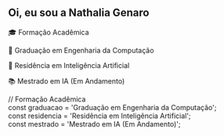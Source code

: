 ## Oi, eu sou a Nathalia Genaro

🎓 Formação Acadêmica

  🧠 Graduação em Engenharia da Computação

  🤖 Residência em Inteligência Artificial

  📚 Mestrado em IA (Em Andamento)


<div class="code-line"><span class="comment">// Formação Acadêmica</span></div>
<div class="code-line"><span class="keyword">const</span> <span class="variable">graduacao</span> = <span class="string">'Graduação em Engenharia da Computação';</span></div>
<div class="code-line"><span class="keyword">const</span> <span class="variable">residencia</span> = <span class="string">'Residência em Inteligência Artificial';</span></div>
<div class="code-line"><span class="keyword">const</span> <span class="variable">mestrado</span> = <span class="string">'Mestrado em IA (Em Andamento)';</span></div>


